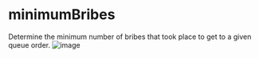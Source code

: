 # minimumBribes
Determine the minimum number of bribes that took place to get to a given queue order. 
![image](https://user-images.githubusercontent.com/43896389/225173661-fd3151a9-58a9-4fe2-a9c9-aaa1458e7b89.png)
